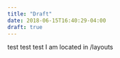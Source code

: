 ```yaml
---
title: "Draft"
date: 2018-06-15T16:40:29-04:00
draft: true
---
```


test test test I am located in /layouts
